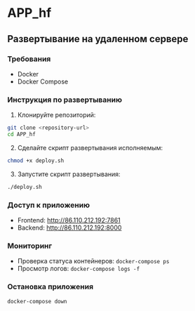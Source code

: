 # APP_hf

## Развертывание на удаленном сервере

### Требования
- Docker
- Docker Compose

### Инструкция по развертыванию

1. Клонируйте репозиторий:
```bash
git clone <repository-url>
cd APP_hf
```

2. Сделайте скрипт развертывания исполняемым:
```bash
chmod +x deploy.sh
```

3. Запустите скрипт развертывания:
```bash
./deploy.sh
```

### Доступ к приложению
- Frontend: http://86.110.212.192:7861
- Backend: http://86.110.212.192:8000

### Мониторинг
- Проверка статуса контейнеров: `docker-compose ps`
- Просмотр логов: `docker-compose logs -f`

### Остановка приложения
```bash
docker-compose down
``` 